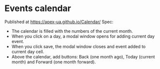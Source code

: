 # Events calendar
Published at https://apex-ua.github.io/Calendar/
Spec:
- The calendar is filled with the numbers of the current month.
- When you click on a day, a modal window  opens for adding current day event.
- When you click save, the modal window closes and event added to current day cell.
- Above the calendar, add buttons: Back (one month ago), Today (current month) and Forward (one month forward).
